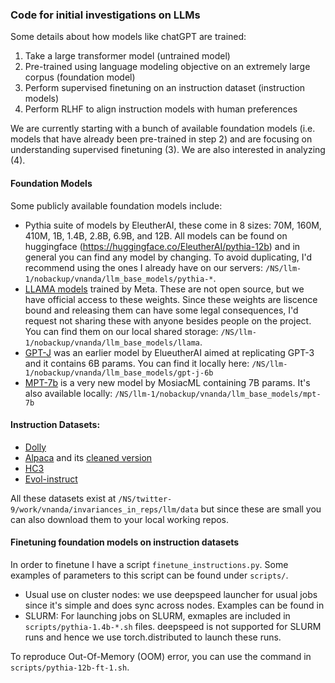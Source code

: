 ### Code for initial investigations on LLMs

Some details about how models like chatGPT are trained:

1. Take a large transformer model (untrained model)
2. Pre-trained using language modeling objective on an extremely large corpus (foundation model)
3. Perform supervised finetuning on an instruction dataset (instruction models)
4. Perform RLHF to align instruction models with human preferences

We are currently starting with a bunch of available foundation models (i.e. models that have already been pre-trained in step 2) and are focusing on understanding supervised finetuning (3). We are also interested in analyzing (4).

#### Foundation Models

Some publicly available foundation models include:

 * Pythia suite of models by EleutherAI, these come in 8 sizes: 70M, 160M, 410M, 1B, 1.4B, 2.8B, 6.9B, and 12B. All models can be found on huggingface (https://huggingface.co/EleutherAI/pythia-12b) and in general you can find any model by changing. To avoid duplicating, I'd recommend using the ones I already have on our servers: ``/NS/llm-1/nobackup/vnanda/llm_base_models/pythia-*``.
 * [LLAMA models](https://ai.facebook.com/blog/large-language-model-llama-meta-ai/) trained by Meta. These are not open source, but we have official access to these weights. Since these weights are liscence bound and releasing them can have some legal consequences, I'd request not sharing these with anyone besides people on the project. You can find them on our local shared storage: ``/NS/llm-1/nobackup/vnanda/llm_base_models/llama``.
 * [GPT-J](https://huggingface.co/EleutherAI/gpt-j-6b) was an earlier model by ElueutherAI aimed at replicating GPT-3 and it contains 6B params. You can find it locally here: ``/NS/llm-1/nobackup/vnanda/llm_base_models/gpt-j-6b``
 * [MPT-7b](https://huggingface.co/mosaicml/mpt-7b) is a very new model by MosiacML containing 7B params. It's also available locally: ``/NS/llm-1/nobackup/vnanda/llm_base_models/mpt-7b``


#### Instruction Datasets:

 * [Dolly](https://huggingface.co/datasets/databricks/databricks-dolly-15k)
 * [Alpaca](https://huggingface.co/datasets/tatsu-lab/alpaca) and its [cleaned version](https://huggingface.co/datasets/yahma/alpaca-cleaned)
 * [HC3](https://huggingface.co/datasets/Hello-SimpleAI/HC3)
 * [Evol-instruct](https://huggingface.co/datasets/victor123/evol_instruct_70k)

All these datasets exist at ``/NS/twitter-9/work/vnanda/invariances_in_reps/llm/data`` but since these are small you can also download them to your local working repos.

#### Finetuning foundation models on instruction datasets

In order to finetune I have a script ``finetune_instructions.py``. Some examples of parameters to this script can be found under ``scripts/``. 

 * Usual use on cluster nodes: we use deepspeed launcher for usual jobs since it's simple and does sync across nodes. Examples can be found in 
 * SLURM: For launching jobs on SLURM, exmaples are included in ``scripts/pythia-1.4b-*.sh`` files. deepspeed is not supported for SLURM runs and hence we use torch.distributed to launch these runs.

To reproduce Out-Of-Memory (OOM) error, you can use the command in ``scripts/pythia-12b-ft-1.sh``.


